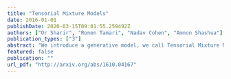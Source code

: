 ```yaml
---
title: "Tensorial Mixture Models"
date: 2016-01-01
publishDate: 2020-03-15T09:01:55.259492Z
authors: ["Or Sharir", "Ronen Tamari", "Nadav Cohen", "Amnon Shashua"]
publication_types: ["3"]
abstract: "We introduce a generative model, we call Tensorial Mixture Models (TMMs) based on mixtures of basic component distributions over local structures (e.g. patches in an image) where the dependencies between the local-structures are represented by a \"priors tensor\" holding the prior probabilities of assigning a component distribution to each local-structure. In their general form, TMMs are intractable as the prior tensor is typically of exponential size. However, when the priors tensor is decomposed it gives rise to an arithmetic circuit which in turn transforms the TMM into a Convolutional Arithmetic Circuit (ConvAC). A ConvAC corresponds to a shallow (single hidden layer) network when the priors tensor is decomposed by a CP (sum of rank-1) approach and corresponds to a deep network when the decomposition follows the Hierarchical Tucker (HT) model. The ConvAC representation of a TMM possesses several attractive properties. First, the inference is tractable and is implemented by a forward pass through a deep network. Second, the architectural design of the model follows the deep networks community design, i.e., the structure of TMMs is determined by just two easily understood factors: size of pooling windows and number of channels. Finally, we demonstrate the effectiveness of our model when tackling the problem of classification with missing data, leveraging TMMs unique ability of tractable marginalization which leads to optimal classifiers regardless of the missingness distribution."
featured: false
publication: ""
url_pdf: "http://arxiv.org/abs/1610.04167"
---
```

